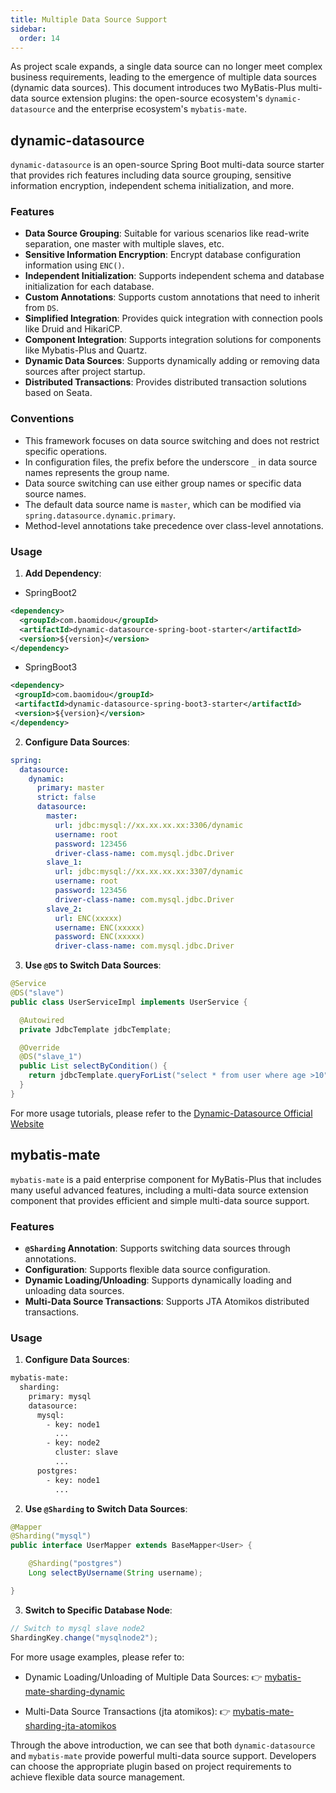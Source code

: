 ```yaml
---
title: Multiple Data Source Support
sidebar:
  order: 14
---
```


As project scale expands, a single data source can no longer meet complex business requirements, leading to the emergence of multiple data sources (dynamic data sources). This document introduces two MyBatis-Plus multi-data source extension plugins: the open-source ecosystem's `dynamic-datasource` and the enterprise ecosystem's `mybatis-mate`.

## dynamic-datasource

`dynamic-datasource` is an open-source Spring Boot multi-data source starter that provides rich features including data source grouping, sensitive information encryption, independent schema initialization, and more.

### Features

- **Data Source Grouping**: Suitable for various scenarios like read-write separation, one master with multiple slaves, etc.
- **Sensitive Information Encryption**: Encrypt database configuration information using `ENC()`.
- **Independent Initialization**: Supports independent schema and database initialization for each database.
- **Custom Annotations**: Supports custom annotations that need to inherit from `DS`.
- **Simplified Integration**: Provides quick integration with connection pools like Druid and HikariCP.
- **Component Integration**: Supports integration solutions for components like Mybatis-Plus and Quartz.
- **Dynamic Data Sources**: Supports dynamically adding or removing data sources after project startup.
- **Distributed Transactions**: Provides distributed transaction solutions based on Seata.

### Conventions

- This framework focuses on data source switching and does not restrict specific operations.
- In configuration files, the prefix before the underscore `_` in data source names represents the group name.
- Data source switching can use either group names or specific data source names.
- The default data source name is `master`, which can be modified via `spring.datasource.dynamic.primary`.
- Method-level annotations take precedence over class-level annotations.

### Usage

1. **Add Dependency**:
  - SpringBoot2
  ```xml
  <dependency>
    <groupId>com.baomidou</groupId>
    <artifactId>dynamic-datasource-spring-boot-starter</artifactId>
    <version>${version}</version>
  </dependency>
  ```

 - SpringBoot3
 ```xml
 <dependency>
  <groupId>com.baomidou</groupId>
  <artifactId>dynamic-datasource-spring-boot3-starter</artifactId>
  <version>${version}</version>
 </dependency>
 ```  

2. **Configure Data Sources**:

```yaml
spring:
  datasource:
    dynamic:
      primary: master
      strict: false
      datasource:
        master:
          url: jdbc:mysql://xx.xx.xx.xx:3306/dynamic
          username: root
          password: 123456
          driver-class-name: com.mysql.jdbc.Driver
        slave_1:
          url: jdbc:mysql://xx.xx.xx.xx:3307/dynamic
          username: root
          password: 123456
          driver-class-name: com.mysql.jdbc.Driver
        slave_2:
          url: ENC(xxxxx)
          username: ENC(xxxxx)
          password: ENC(xxxxx)
          driver-class-name: com.mysql.jdbc.Driver
```

3. **Use `@DS` to Switch Data Sources**:

```java
@Service
@DS("slave")
public class UserServiceImpl implements UserService {

  @Autowired
  private JdbcTemplate jdbcTemplate;

  @Override
  @DS("slave_1")
  public List selectByCondition() {
    return jdbcTemplate.queryForList("select * from user where age >10");
  }
}
```

For more usage tutorials, please refer to the [Dynamic-Datasource Official Website](https://github.com/baomidou/dynamic-datasource)

## mybatis-mate

`mybatis-mate` is a paid enterprise component for MyBatis-Plus that includes many useful advanced features, including a multi-data source extension component that provides efficient and simple multi-data source support.

### Features

- **`@Sharding` Annotation**: Supports switching data sources through annotations.
- **Configuration**: Supports flexible data source configuration.
- **Dynamic Loading/Unloading**: Supports dynamically loading and unloading data sources.
- **Multi-Data Source Transactions**: Supports JTA Atomikos distributed transactions.

### Usage

1. **Configure Data Sources**:

```xml
mybatis-mate:
  sharding:
    primary: mysql
    datasource:
      mysql:
        - key: node1
          ...
        - key: node2
          cluster: slave
          ...
      postgres:
        - key: node1
          ...
```

2. **Use `@Sharding` to Switch Data Sources**:

```java
@Mapper
@Sharding("mysql")
public interface UserMapper extends BaseMapper<User> {

    @Sharding("postgres")
    Long selectByUsername(String username);

}
```

3. **Switch to Specific Database Node**:

```java
// Switch to mysql slave node2
ShardingKey.change("mysqlnode2");
```

For more usage examples, please refer to:

- Dynamic Loading/Unloading of Multiple Data Sources: 👉 [mybatis-mate-sharding-dynamic](https://gitee.com/baomidou/mybatis-mate-examples/tree/master/mybatis-mate-sharding-dynamic)

- Multi-Data Source Transactions (jta atomikos): 👉 [mybatis-mate-sharding-jta-atomikos](https://gitee.com/baomidou/mybatis-mate-examples/tree/master/mybatis-mate-sharding-jta-atomikos)

Through the above introduction, we can see that both `dynamic-datasource` and `mybatis-mate` provide powerful multi-data source support. Developers can choose the appropriate plugin based on project requirements to achieve flexible data source management.
